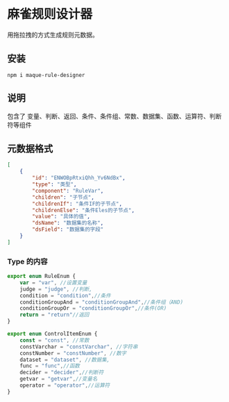 # 麻雀规则设计器

用拖拉拽的方式生成规则元数据。

## 安装

`npm i maque-rule-designer`

## 说明

包含了 变量、判断、返回、条件、条件组、常数、数据集、函数、运算符、判断符等组件

## 元数据格式

```json
[
    {
        "id": "ENWOBpRtxiQhh_Yv6NdBx",
        "type": "类型",
        "component": "RuleVar",
        "children": "子节点",
        "childrenIf": "条件IF的子节点",
        "childrenElse": "条件Eles的子节点",
        "value": "具体的值",
        "dsName": "数据集的名称",
        "dsField": "数据集的字段"
    }
]
```

### Type 的内容

```typescript
export enum RuleEnum {
    var = "var", //设置变量
    judge = "judge", //判断,
    condition = "condition",//条件
    conditionGroupAnd = "conditionGroupAnd",//条件组（AND)
    conditionGroupOr = "conditionGroupOr",//条件(OR)
    return = "return"//返回
}

export enum ControlItemEnum {
    const = "const", //常数
    constVarchar = "constVarchar", //字符串
    constNumber = "constNumber", //数字
    dataset = "dataset", //数据集,
    func = "func",//函数
    decider = "decider",//判断符
    getvar = "getvar",//变量名
    operator = "operator",//运算符
}
```

